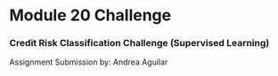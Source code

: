 # Module 20 Challenge

### Credit Risk Classification Challenge (Supervised Learning)

Assignment Submission by: Andrea Aguilar
